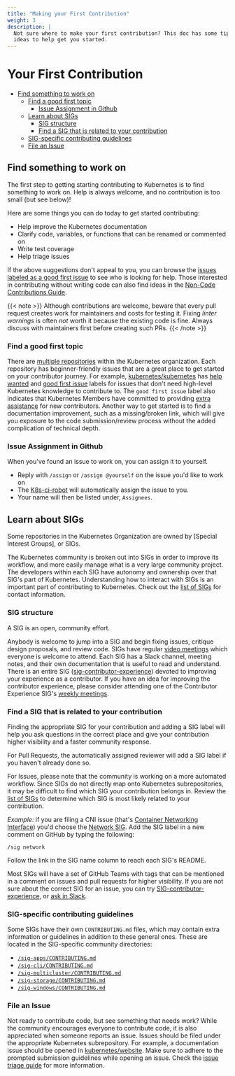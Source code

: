 ```yaml
---
title: "Making your First Contribution"
weight: 3
description: |
  Not sure where to make your first contribution? This doc has some tips and
  ideas to help get you started.
---
```


# Your First Contribution

- [Find something to work on](#find-something-to-work-on)
  - [Find a good first topic](#find-a-good-first-topic)
    - [Issue Assignment in Github](#issue-assignment-in-github)
  - [Learn about SIGs](#learn-about-sigs)
    - [SIG structure](#sig-structure)
    - [Find a SIG that is related to your contribution](#find-a-sig-that-is-related-to-your-contribution)
  - [SIG-specific contributing guidelines](#sig-specific-contributing-guidelines)
  - [File an Issue](#file-an-issue)

## Find something to work on

The first step to getting starting contributing to Kubernetes is to find something
to work on. Help is always welcome, and no contribution is too small (but see below)!

Here are some things you can do today to get started contributing:

* Help improve the Kubernetes documentation
* Clarify code, variables, or functions that can be renamed or commented on
* Write test coverage
* Help triage issues

If the above suggestions don't appeal to you, you can browse the 
[issues labeled as a good first issue] to see who is looking for help. Those interested 
in contributing without writing code can also find ideas in the 
[Non-Code Contributions Guide].

{{< note >}}
Although contributions are welcome, beware that every pull
request creates work for maintainers and costs for testing it.
Fixing *linter warnings* is often *not* worth it because the
existing code is fine. Always discuss with maintainers first
before creating such PRs.
{{< /note >}}

### Find a good first topic

There are [multiple repositories] within the Kubernetes organization.
Each repository has beginner-friendly issues that are a great place to 
get started on your contributor journey. For example, [kubernetes/kubernetes] has 
[help wanted] and [good first issue] labels for issues that don't need high-level 
Kubernetes knowledge to contribute to. The `good first issue` label also indicates 
that Kubernetes Members have committed to providing [extra assistance] for new 
contributors. Another way to get started is to find a documentation improvement, 
such as a missing/broken link, which will give you exposure to the code 
submission/review process without the added complication of technical depth. 

### Issue Assignment in Github

When you've found an issue to work on, you can assign it to yourself.

* Reply with `/assign` or `/assign @yourself` on the issue you'd like to work on 
* The [K8s-ci-robot] will automatically assign the issue to you. 
* Your name will then be listed under, `Assignees`.

## Learn about SIGs

Some repositories in the Kubernetes Organization are owned by 
[Special Interest Groups], or SIGs.

The Kubernetes community is broken out into SIGs in order to improve its workflow,
and more easily manage what is a very large community project. The developers 
within each SIG have autonomy and ownership over that SIG's part of Kubernetes. 
Understanding how to interact with SIGs is an important part of contributing 
to Kubernetes. Check out the [list of SIGs][sl] for contact information.

### SIG structure

A SIG is an open, community effort.

Anybody is welcome to jump into a SIG and begin fixing issues, critique design 
proposals, and review code. SIGs have regular [video meetings] which everyone 
is welcome to attend. Each SIG has a Slack channel, meeting notes, and their own 
documentation that is useful to read and understand. There is an entire SIG 
([sig-contributor-experience]) devoted to improving your experience as a contributor. 
If you have an idea for  improving the contributor experience, please consider 
attending one of the Contributor Experience SIG's [weekly meetings].

### Find a SIG that is related to your contribution

Finding the appropriate SIG for your contribution and adding a SIG label will 
help you ask questions in the correct place and give your contribution higher 
visibility and a faster community response.

For Pull Requests, the automatically assigned reviewer will add a SIG label 
if you haven't already done so. 

For Issues, please note that the community is working on a more automated workflow.
Since SIGs do not directly map onto Kubernetes subrepositories, it may be 
difficult to find which SIG your contribution belongs in. Review the 
[list of SIGs][sl] to determine which SIG is most likely related to your 
contribution.

*Example:* if you are filing a CNI issue (that's [Container Networking Interface]) 
you'd choose the [Network SIG]. Add the SIG label in a new comment on GitHub 
by typing the following:
```
/sig network
```

Follow the link in the SIG name column to reach each SIG's README. 

Most SIGs will have a set of GitHub Teams with tags that can be mentioned in a 
comment on issues and pull requests for higher visibility.  If you are not sure 
about the correct SIG for an issue, you can try [SIG-contributor-experience], 
or [ask in Slack].

### SIG-specific contributing guidelines

Some SIGs have their own `CONTRIBUTING.md` files, which may contain extra information 
or guidelines in addition to these general ones. These are located in the SIG-specific 
community directories:

- [`/sig-apps/CONTRIBUTING.md`](/sig-apps/CONTRIBUTING.md)
- [`/sig-cli/CONTRIBUTING.md`](/sig-cli/CONTRIBUTING.md)
- [`/sig-multicluster/CONTRIBUTING.md`](/sig-multicluster/CONTRIBUTING.md)
- [`/sig-storage/CONTRIBUTING.md`](/sig-storage/CONTRIBUTING.md)
- [`/sig-windows/CONTRIBUTING.md`](/sig-windows/CONTRIBUTING.md)

### File an Issue

Not ready to contribute code, but see something that needs work?
While the community encourages everyone to contribute code, it is also appreciated 
when someone reports an issue. Issues should be filed under the appropriate Kubernetes 
subrepository. For example, a documentation issue should be opened in 
[kubernetes/website]. Make sure to adhere to the prompted submission guidelines 
while opening an issue. Check the [issue triage guide] for more information.

[issues labeled as a good first issue]: https://go.k8s.io/good-first-issue
[k8s-ci-robot]: https://github.com/k8s-ci-robot
[Non-Code Contributions Guide]: ./non-code-contributions.md
[multiple repositories]: https://github.com/kubernetes/
[kubernetes/kubernetes]: https://git.k8s.io/kubernetes
[help wanted]: https://go.k8s.io/help-wanted
[good first issue]: https://go.k8s.io/good-first-issue
[extra assistance]:./help-wanted.md
[sl]: /sig-list.md
[video meetings]: https://kubernetes.io/community/
[sig-contributor-experience]: /sig-contributor-experience/README.md
[weekly meetings]: https://docs.google.com/document/d/1qf-02B7EOrItQgwXFxgqZ5qjW0mtfu5qkYIF1Hl4ZLI/edit
[container networking interface]: https://github.com/containernetworking/cni
[network SIG]: http://git.k8s.io/community/sig-network
[ask in Slack]: http://slack.k8s.io/
[issue triage guide]: ./issue-triage.md
[kubernetes/website]: https://github.com/kubernetes/website/issues
[SIG Contributor Experience]: /sig-contributor-experience#contact






